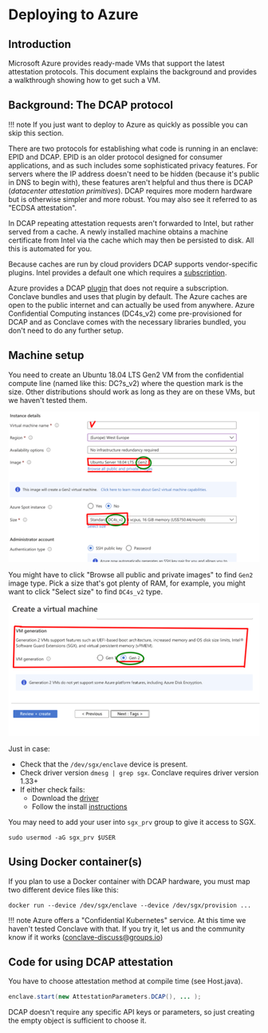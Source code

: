 # Deploying to Azure

## Introduction

Microsoft Azure provides ready-made VMs that support the latest attestation protocols. This document explains the
background and provides a walkthrough showing how to get such a VM.

## Background: The DCAP protocol

!!! note
    If you just want to deploy to Azure as quickly as possible you can skip this section.

There are two protocols for establishing what code is running in an enclave: EPID and DCAP. EPID is an older
protocol designed for consumer applications, and as such includes some sophisticated privacy features. For servers
where the IP address doesn't need to be hidden (because it's public in DNS to begin with), these features 
aren't helpful and thus there is DCAP (_datacenter attestation primitives_). DCAP requires more modern hardware 
but is otherwise simpler and more robust. You may also see it referred to as "ECDSA attestation".

In DCAP repeating attestation requests aren't forwarded to Intel, but rather served from a cache. A newly installed 
machine obtains a machine certificate from Intel via the cache which may then be persisted to disk. All this is
automated for you.

Because caches are run by cloud providers DCAP supports vendor-specific plugins. Intel provides a default one 
which requires a [subscription](https://api.portal.trustedservices.intel.com/products/liv-intel-software-guard-extensions-provisioning-certification-service).  

Azure provides a DCAP [plugin](https://github.com/microsoft/Azure-DCAP-Client) that does not require a subscription. Conclave 
bundles and uses that plugin by default. The Azure caches are open to the public internet and can actually
be used from anywhere. Azure Confidential Computing instances (DC4s_v2) come pre-provisioned for DCAP and as Conclave
comes with the necessary libraries bundled, you don't need to do any further setup.

## Machine setup

You need to create an Ubuntu 18.04 LTS Gen2 VM from the confidential compute line (named like this: DC?s_v2) where the
question mark is the size. Other distributions should work as long as they are on these VMs, but we haven't tested them.

![](images/create_vm_1_1.png)

You might have to click "Browse all public and private images" to find `Gen2` image type.
Pick a size that's got plenty of RAM, for example, you might want to click "Select size" to find `DC4s_v2` type.  
 
![](images/create_vm_2_1.png)

Just in case:

* Check that the `/dev/sgx/enclave` device is present.
* Check driver version `dmesg | grep sgx`. Conclave requires driver version 1.33+
* If either check fails:
  * Download the [driver](https://01.org/intel-softwareguard-extensions/downloads/intel-sgx-dcap-1.8-release)
  * Follow the install [instructions](https://download.01.org/intel-sgx/sgx-dcap/1.8/linux/docs/Intel_SGX_DCAP_Linux_SW_Installation_Guide.pdf)

You may need to add your user into `sgx_prv` group to give it access to SGX.

```
sudo usermod -aG sgx_prv $USER
```

## Using Docker container(s)

If you plan to use a Docker container with DCAP hardware, you must map two different device files like this:

```
docker run --device /dev/sgx/enclave --device /dev/sgx/provision ...
```

!!! note
    Azure offers a "Confidential Kubernetes" service. At this time we haven't tested Conclave with that. If you try it,
    let us and the community know if it works (conclave-discuss@groups.io)

## Code for using DCAP attestation
    
You have to choose attestation method at compile time (see Host.java).
  
```java
enclave.start(new AttestationParameters.DCAP(), ... );
```

DCAP doesn't require any specific API keys or parameters, so just creating the empty object is sufficient to choose it.